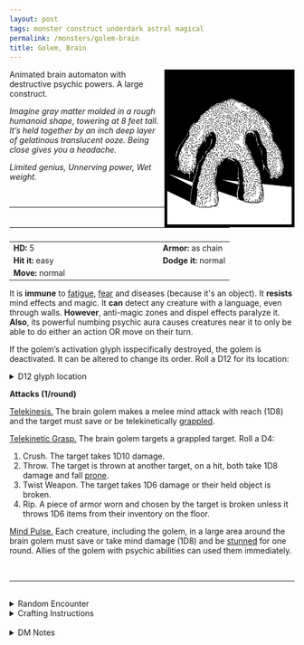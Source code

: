 ```yaml
---
layout: post
tags: monster construct underdark astral magical
permalink: /monsters/golem-brain
title: Golem, Brain
---
```


<img align="right" width=220px src="/images/BrainGolem.png" style="border:5px solid black">

Animated brain automaton with destructive psychic powers. A large construct.

_Imagine gray matter molded in a rough humanoid shape, towering at 8 feet tall. It’s held together by an inch deep layer of gelatinous translucent ooze. Being close gives you a headache._

_Limited genius, Unnerving power, Wet weight._

<br>

---

|  <span style="display: inline-block; width:250px"></span>  |  |
| -------- | --------|
| **HD:** 5 | **Armor:** as chain  |
| **Hit it:** easy    | **Dodge it:** normal  |
| **Move:** normal    |   | 

It is **immune** to [fatigue](/2020/11/10/extra-rules/#conditions), [fear](/2020/11/10/extra-rules/#conditions) and diseases (because it's an object). 
It **resists** mind effects and magic.
It **can** detect any creature with a language, even through walls.
**However**, anti-magic zones and dispel effects paralyze it.
**Also**, its powerful numbing psychic aura causes creatures near it to only be able to do either an action OR move on their turn.

If the golem’s activation glyph isspecifically destroyed, the golem is deactivated. It can be altered to change its order. Roll a D12 for its location:
<details markdown="1">
<summary>D12 glyph location</summary>
1. Left Palm
1. Right Palm.
1. Sole of the Left Foot.
1. Sole of the Right Foot.
1. Inside of the Left Thigh.
1. Inside of the Right Thigh.
1. Left Armpit.
1. Right Armpit.
1. Top of the Head.
1. Nape.
</details>

**Attacks (1/round)**

<ins>Telekinesis.</ins> The brain golem makes a melee mind attack with reach (1D8) and the target must save or be telekinetically [grappled](/2020/11/10/extra-rules/#conditions).

<ins>Telekinetic Grasp.</ins> The brain golem targets a grappled target. Roll a D4:
1. Crush. The target takes 1D10 damage.
1. Throw. The target is thrown at another target, on a hit, both take 1D8 damage and fall [prone](/2020/11/10/extra-rules/#conditions).
1. Twist Weapon. The target takes 1D6 damage or their held object is broken.
1. Rip. A piece of armor worn and chosen by the target is broken unless it throws 1D6 items from their inventory on the floor.

<ins>Mind Pulse.</ins> Each creature, including the golem, in a large area around the brain golem must save or take mind damage (1D8) and be [stunned](/2020/11/10/extra-rules/#conditions) for one round. Allies of the golem with psychic abilities can used them immediately.

<br>

---

<br>

<details markdown="1">
<summary>Random Encounter</summary>

1. **Monster:** 1 brain golem & 1D4 mind flayers
1. **Lair:** A huge vat with hydrating steam vents. <br>    &nbsp; OR <br>    **Omen:** Heavy, wet footsteps. A strange high pitched noise in your head.
1. **Spoor:** A blasted room with bodies, their heads exploded.
1. **Tracks:** Big, wet, shapeless foot tracks.
1. **Trace:** A manual in deep speech on brain collecting.
1. **Trace:** A metal door bent by psychic energy.
</details>

<details markdown="1">
<summary>Crafting Instructions</summary>

Creating a brain golem takes 5 Spell Dice and the equivalent of 5 [treasures](https://saltygoo.github.io/2020/11/10/extra-rules#treasures) in stone. You must also collect the brains of 20 humanoids. Roll 1D6 to know the result. Add 1 to your roll for each additional Spell Die spent.

1. It does its mind-pulse ability before collapsing into a puddle.
1. It rampages for 1 game session.
1. It rampages for 1 day.
1. Your minds swap.
1. The process destroys your lab.
1. Perfect condition.
</details>

<br>

<details markdown="1">
<summary>DM Notes</summary>
This is a streamlining of Arnold K's amazing take on the [golem](https://goblinpunch.blogspot.com/2019/11/golems.html). Brain golems are a bit silly, which is their charm, i made them have psychic powers that are complementary to other psychic monsters. — SaltyGoo
</details>
